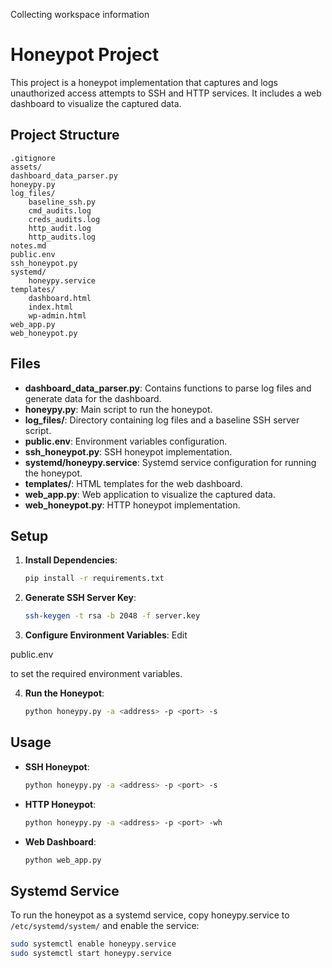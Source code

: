 Collecting workspace information

# Honeypot Project

This project is a honeypot implementation that captures and logs unauthorized access attempts to SSH and HTTP services. It includes a web dashboard to visualize the captured data.

## Project Structure

```
.gitignore
assets/
dashboard_data_parser.py
honeypy.py
log_files/
    baseline_ssh.py
    cmd_audits.log
    creds_audits.log
    http_audit.log
    http_audits.log
notes.md
public.env
ssh_honeypot.py
systemd/
    honeypy.service
templates/
    dashboard.html
    index.html
    wp-admin.html
web_app.py
web_honeypot.py
```

## Files

- **dashboard_data_parser.py**: Contains functions to parse log files and generate data for the dashboard.
- **honeypy.py**: Main script to run the honeypot.
- **log_files/**: Directory containing log files and a baseline SSH server script.
- **public.env**: Environment variables configuration.
- **ssh_honeypot.py**: SSH honeypot implementation.
- **systemd/honeypy.service**: Systemd service configuration for running the honeypot.
- **templates/**: HTML templates for the web dashboard.
- **web_app.py**: Web application to visualize the captured data.
- **web_honeypot.py**: HTTP honeypot implementation.

## Setup

1. **Install Dependencies**:
    ```sh
    pip install -r requirements.txt
    ```

2. **Generate SSH Server Key**:
    ```sh
    ssh-keygen -t rsa -b 2048 -f server.key
    ```

3. **Configure Environment Variables**:
    Edit 

public.env

 to set the required environment variables.

4. **Run the Honeypot**:
    ```sh
    python honeypy.py -a <address> -p <port> -s
    ```

## Usage

- **SSH Honeypot**:
    ```sh
    python honeypy.py -a <address> -p <port> -s
    ```

- **HTTP Honeypot**:
    ```sh
    python honeypy.py -a <address> -p <port> -wh
    ```

- **Web Dashboard**:
    ```sh
    python web_app.py
    ```

## Systemd Service

To run the honeypot as a systemd service, copy honeypy.service to `/etc/systemd/system/` and enable the service:

```sh
sudo systemctl enable honeypy.service
sudo systemctl start honeypy.service
```
